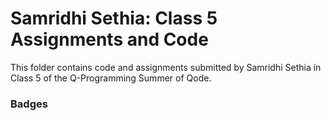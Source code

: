 # Samridhi Sethia: Class 5 Assignments and Code
This folder contains code and assignments submitted by Samridhi Sethia in Class 5 of the Q-Programming Summer of Qode.
### Badges